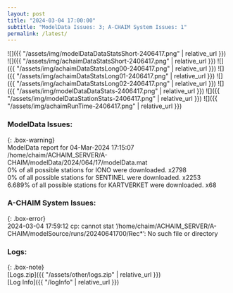 ```yaml
---
layout: post
title: "2024-03-04 17:00:00"
subtitle: "ModelData Issues: 3; A-CHAIM System Issues: 1"
permalink: /latest/
---
```


![]({{ "/assets/img/modelDataDataStatsShort-2406417.png" | relative_url }})
![]({{ "/assets/img/achaimDataStatsShort-2406417.png" | relative_url }})
![]({{ "/assets/img/achaimDataStatsLong00-2406417.png" | relative_url }})
![]({{ "/assets/img/achaimDataStatsLong01-2406417.png" | relative_url }})
![]({{ "/assets/img/achaimDataStatsLong02-2406417.png" | relative_url }})
![]({{ "/assets/img/modelDataDataStats-2406417.png" | relative_url }})
![]({{ "/assets/img/modelDataStationStats-2406417.png" | relative_url }})
![]({{ "/assets/img/achaimRunTime-2406417.png" | relative_url }})


### ModelData Issues:  
  
{: .box-warning}  
 ModelData report for 04-Mar-2024 17:15:07   
 /home/chaim/ACHAIM_SERVER/A-CHAIM/modelData/2024/064/17/modelData.mat   
 0% of all possible stations for IONO were downloaded. x2798   
 0% of all possible stations for SENTINEL were downloaded. x2253   
 6.689% of all possible stations for KARTVERKET were downloaded. x68   
  
### A-CHAIM System Issues:  
  
{: .box-error}  
2024-03-04 17:59:12 cp: cannot stat ‘/home/chaim/ACHAIM_SERVER/A-CHAIM/modelSource/runs/20240641700/Rec*’: No such file or directory  

### Logs:  
  
{: .box-note}  
[Logs.zip]({{ "/assets/other/logs.zip" | relative_url }})  
[Log Info]({{ "/logInfo" | relative_url }})  
